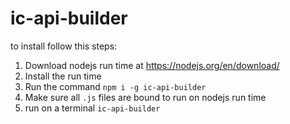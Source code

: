 # ic-api-builder

to install follow this steps:

1. Download nodejs run time at https://nodejs.org/en/download/
2. Install the run time
3. Run the command `npm i -g ic-api-builder`
4. Make sure all `.js` files are bound to run on nodejs run time
5. run on a terminal `ic-api-builder`